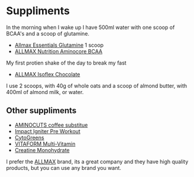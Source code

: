 # Suppliments

In the morning when I wake up I have 500ml water with one scoop of BCAA's and a scoop of glutamine.

- [Allmax Essentials Glutamine](https://a.co/d/1N2pix2) 1 scoop
- [ALLMAX Nutrition Aminocore BCAA](https://a.co/d/heT6fek)

My first protien shake of the day to break my fast

- [ALLMAX Isoflex Chocolate](https://a.co/d/cmxIHoZ)

I use 2 scoops, with 40g of whole oats and a scoop of almond butter, with 400ml of almond milk, or water.

## Other suppliments

- [AMINOCUTS coffee substitue](https://a.co/d/60RYlb2)
- [Impact Igniter Pre Workout](https://a.co/d/ip11BOR)
- [CytoGreens](https://a.co/d/16jotwT)
- [VITAFORM Multi-Vitamin](https://a.co/d/92GEqdF)
- [Creatine Monohydrate](https://a.co/d/awulpUS)

I prefer the [ALLMAX](https://allmaxnutrition.com/) brand, its a great company and they have high quality products, but you can use any brand you want.
